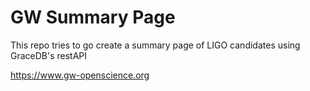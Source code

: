 # GW Summary Page


This repo tries to go create a summary page of LIGO
candidates using GraceDB's restAPI


https://www.gw-openscience.org

